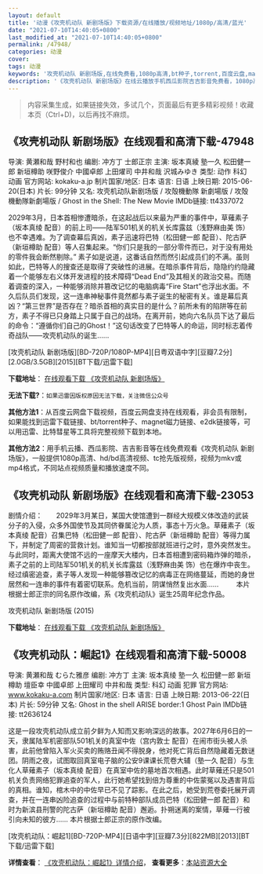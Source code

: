 ```yaml
---
layout: default
title: '动漫《攻壳机动队 新剧场版》下载资源/在线播放/视频地址/1080p/高清/蓝光'
date: "2021-07-10T14:40:05+0800"
last_modified_at: "2021-07-10T14:40:05+0800"
permalink: /47948/
categories: 动漫
cover:
tags: 动漫
keywords: '攻壳机动队 新剧场版,在线免费看,1080p高清,bt种子,torrent,百度云盘,magnet,磁力链,迅雷下载资源'
description: '《攻壳机动队 新剧场版》在线云播放手机西瓜影院吉吉影音免费看，1080p高清bd/hd未删减完整版和tc抢先枪版，mkv/mp4格式，附带bt/torrent种子、magnet/磁力链、百度云盘、网盘资源迅雷下载链接'
---
```


>内容采集生成，如果链接失效，多试几个，页面最后有更多精彩视频！收藏本页（Ctrl+D)，以后再找不麻烦。


## 《攻壳机动队 新剧场版》在线观看和高清下载-47948

导演: 黄瀬和哉 野村和也 编剧: 冲方丁 士郎正宗 主演: 坂本真綾 塾一久 松田健一郎 新垣樽助 咲野俊介 中國卓郎 上田燿司 中井和哉 沢城みゆき 类型: 动作 科幻 动画 官方网站: kokaku-a.jp 制片国家/地区: 日本 语言: 日语 上映日期: 2015-06-20(日本) 片长: 99分钟 又名: 攻壳机动队新剧场版 / 攻殻機動隊 新劇場版 / 攻殻機動隊新劇場版 / Ghost in the Shell: The New Movie IMDb链接: tt4337072

2029年3月，日本首相惨遭暗杀，在这起战后以来最为严重的事件中，草薙素子（坂本真绫 配音）的前上司——陆军501机关的机关长库露兹（浅野麻由美 饰）也不幸遇难。为了调查幕后真凶，素子迅速将巴特（松田健一郎 配音）、陀古萨（新垣樽助 配音）等人召集起来。“你们只是我的一部分零件而已，对于没有用处的零件我会断然剔除。” 素子如是说道，这番话自然而然引起成员们的不满。虽则如此，巴特等人的搜查还是取得了突破性的进展。在暗杀事件背后，隐隐约约隐藏着一个能够左右义体开发进程的技术障碍“Dead End”及其相关的政治交易。而随着调查的深入，一种能够消除并篡改记忆的电脑病毒“Fire Start”也浮出水面。不久后队员们发现，这一连串神秘事件竟然都与素子诞生的秘密有关。谁是幕后真凶？“第三世界”是否存在？暗杀首相的真实目的是什么？前所未有的陷阱等在前方，素子不得已只身踏上只属于自己的战场。在离开前，她向六名队员下达了最后的命令：“遵循你们自己的Ghost！”这句话改变了巴特等人的命运，同时标志着传奇战队——攻壳机动队的诞生……


[攻壳机动队 新剧场版][BD-720P/1080P-MP4][日粤双语中字][豆瓣7.2分][2.0GB/3.5GB][2015][BT下载/迅雷下载]

**下载地址**： [在线观看下载 《攻壳机动队 新剧场版》](https://www.btdx8.com/torrent/ghost_in_the_shell_2015.html) 


**无法下载?**：`如果迅雷因版权原因无法下载，关注微信公众号 `

**其他方法1**：从百度云网盘下载视频，百度云网盘支持在线观看，非会员有限制，如果能找到迅雷下载链接、bt/torrent种子、magnet磁力链接、e2dk链接等，可以用迅雷、比特彗星等工具将完整视频下载到本地。

**其他方法2**：用手机云播、西瓜影院、吉吉影音等在线免费观看《攻壳机动队 新剧场版》，一般提供1080p高清、hd/bd高清视频、tc抢先版视频，视频为mkv或mp4格式，不同站点视频质量和播放速度不同。


## 《攻壳机动队 新剧场版》在线观看和高清下载-23053

剧情介绍：　　2029年3月某日，某国大使馆遭到一群经大规模义体改造的武装分子的入侵，众多外国使节及其同侪眷属沦为人质，事态十万火急。草薙素子（坂本真绫 配音）召集巴特（松田健一郎 配音）、陀古萨（新垣樽助 配音）等得力属下，并制定了周密的营救计划。谁知当一切都按部就班进行之时，意外突然发生。与此同时，距离大使馆不远的一座摩天大楼内，日本首相遭到密码箱炸弹的暗杀，素子之前的上司陆军501机关的机关长库露兹（浅野麻由美 饰）也在爆炸中丧生。经过缜密追查，素子等人发现一种能够篡改记忆的病毒正在网络蔓延，而她的身世居然和一连串的事件有着密切联系。危机当前，阴谋悄然复出水面……  　　本片根据士郎正宗的同名原作改编，系《攻壳机动队》诞生25周年纪念作品。


攻壳机动队 新剧场版 (2015)

**下载地址**： [在线观看下载 《攻壳机动队 新剧场版》](https://www.btbtdy.me/btdy/dy92.html) 


## 《攻壳机动队：崛起1》在线观看和高清下载-50008

导演: 黄瀬和哉 むらた雅彦 编剧: 冲方丁 主演: 坂本真绫 塾一久 松田健一郎 新垣樽助 壇臣幸 中國卓郎 上田耀司 中井和哉 类型: 科幻 动画 犯罪 官方网站: www.kokaku-a.com 制片国家/地区: 日本 语言: 日语 上映日期: 2013-06-22(日本) 片长: 59分钟 又名: Ghost in the shell ARISE border:1 Ghost Pain IMDb链接: tt2636124

这是一段攻壳机动队成立前夕鲜为人知而又影响深远的故事。2027年6月6日的一天，隶属陆军机密部队501机关的真室中佐（宫内敦士 配音）在闹市街头被人杀害，此前他曾陷入军火买卖的贿赂丑闻不得脱身，他对死亡背后自然隐藏着无数谜团。阴雨之夜，试图取回真室电子脑的公安9课课长荒卷大辅（塾一久 配音）与生化人草薙素子（坂本真绫 配音）在真室中佐的墓地首次相遇。此时草薙还只是501机关负责网络犯罪追查的军人，此行她希望找到倍为尊重的中佐蒙冤以及遇害背后的真相。谁知，棺木中的中佐早已不见了踪影。在此之后，她受到荒卷委托展开调查，并在一连串凶险追查的过程中与前特种部队成员巴特（松田健一郎 配音）和时为新滨县刑警的陀古萨（新垣樽助 配音）邂逅。扑朔迷离的案情，草薙一行被引向未知的彼方…… 本片根据士郎正宗的原作改编。


[攻壳机动队：崛起1][BD-720P-MP4][日语中字][豆瓣7.3分][822MB][2013][BT下载/迅雷下载]

**详情查看**： [《攻壳机动队：崛起1》详情介绍](/movie/50008/)， **查看更多**：[本站资源大全](/movie/t/all/)

